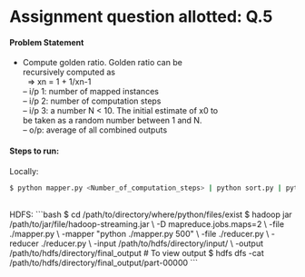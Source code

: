 # Assignment question allotted: Q.5

#### Problem Statement
-  Compute golden ratio. Golden ratio can be <br>
recursively computed as<br>
&nbsp;  => xn = 1 + 1/xn-1<br>
  – i/p 1: number of mapped instances<br>
  – i/p 2: number of computation steps<br>
  – i/p 3: a number N < 10. The initial estimate of x0 to<br>
  be taken as a random number between 1 and N.<br>
  – o/p: average of all combined outputs

#### Steps to run:

Locally:
```bash
$ python mapper.py <Number_of_computation_steps> | python sort.py | python reducer.py
```
<br>
HDFS:
```bash
$ cd /path/to/directory/where/python/files/exist
$ hadoop jar /path/to/jar/file/hadoop-streaming.jar \
  -D mapreduce.jobs.maps=2 \
  -file ./mapper.py \
  -mapper "python ./mapper.py 500" \
  -file ./reducer.py \
  -reducer ./reducer.py \
  -input /path/to/hdfs/directory/input/ \
  -output /path/to/hdfs/directory/final_output
# To view output
$ hdfs dfs -cat /path/to/hdfs/directory/final_output/part-00000
```
